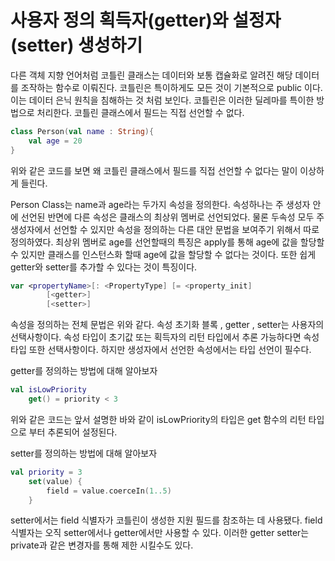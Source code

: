 # 사용자 정의 획득자(getter)와 설정자(setter) 생성하기

다른 객체 지향 언어처럼 코틀린 클래스는 데이터와 보통 캡슐화로 알려진 해당 데이터를 조작하는 함수로 이뤄진다. 코틀린은 특이하게도 모든 것이 기본적으로 public 이다. 이는 데이터 은닉 원칙을 침해하는 것 처럼 보인다. 코틀린은 이러한 딜레마를 특이한 방법으로 처리한다. 코틀린 클래스에서 필드는 직접 선언할 수 없다.

```kotlin
class Person(val name : String){
	val age = 20
}
```

위와 같은 코드를 보면 왜 코틀린 클래스에서 필드를 직접 선언할 수 없다는 말이 이상하게 들린다.

Person Class는 name과 age라는 두가지 속성을 정의한다. 속성하나는 주 생성자 안에 선언된 반면에 다른 속성은 클래스의 최상위 멤버로 선언되었다. 물론 두속성 모두 주생성자에서 선언할 수 있지만 속성을 정의하는 다른 대안 문법을 보여주기 위해서 따로 정의하였다. 최상위 멤버로 age를 선언할때의 특징은 apply를 통해 age에 값을 할당할 수 있지만 클래스를 인스턴스화 할때 age에 값을 할당할 수 없다는 것이다. 또한 쉽게 getter와 setter를 추가할 수 있다는 것이 특징이다.

```kotlin
var <propertyName>[: <PropertyType] [= <property_init]
		[<getter>]
		[<setter>]
```

속성을 정의하는 전체 문법은 위와 같다. 속성 초기화 블록 , getter , setter는 사용자의 선택사항이다. 속성 타입이 초기값 또는 획득자의 리턴 타입에서 추론 가능하다면 속성 타입 또한 선택사항이다. 하지만 생성자에서 선언한 속성에서는 타입 선언이 필수다.

getter를 정의하는 방법에 대해 알아보자

```kotlin
val isLowPriority
	get() = priority < 3
```

위와 같은 코드는 앞서 설명한 바와 같이 isLowPriority의 타입은 get 함수의 리턴 타입으로 부터 추론되어 설정된다. 

setter를 정의하는 방법에 대해 알아보자

```kotlin
val priority = 3
	set(value) {
		field = value.coerceIn(1..5)
	}
```

setter에서는 field 식별자가 코틀린이 생성한 지원 필드를 참조하는 데 사용됐다. field 식별자는 오직 setter에서나 getter에서만 사용할 수 있다. 이러한 getter setter는 private과 같은 변경자를 통해 제한 시킬수도 있다.